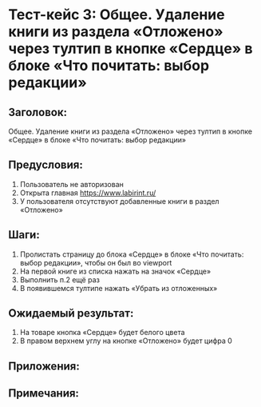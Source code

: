 # Тест-кейс 3: Общее. Удаление книги из раздела «Отложено» через тултип в кнопке «Сердце» в блоке «Что почитать: выбор редакции»

## Заголовок:
Общее. Удаление книги из раздела «Отложено» через тултип в кнопке «Сердце» в блоке «Что почитать: выбор редакции»

## Предусловия:
1. Пользователь не авторизован
2. Открыта главная https://www.labirint.ru/
3. У пользователя отсутствуют добавленные книги в раздел «Отложено»

## Шаги:
1. Пролистать страницу до блока «Сердце» в блоке «Что почитать: выбор редакции», чтобы он был во viewport
2. На первой книге из списка нажать на значок «Сердце»
3. Выполнить п.2 ещё раз
4. В появившемся тултипе нажать «Убрать из отложенных»

## Ожидаемый результат:
1. На товаре кнопка «Сердце» будет белого цвета
2. В правом верхнем углу на кнопке «Отложено» будет цифра 0

## Приложения:
## Примечания:
